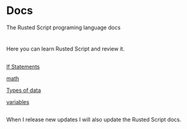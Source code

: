 # Docs
The Rusted Script programing language docs

#
Here you can learn Rusted Script and review it.

##

[If Statements](https://github.com/Rusted-Script/Docs/blob/master/src/if_statements.md)

[math](https://github.com/Rusted-Script/Docs/blob/master/src/math.md)

[Types of data](https://github.com/Rusted-Script/Docs/blob/master/src/types_of_data.md)

[variables](https://github.com/Rusted-Script/Docs/blob/master/src/variables.md)

##

When I release new updates I will also update the Rusted Script docs.
